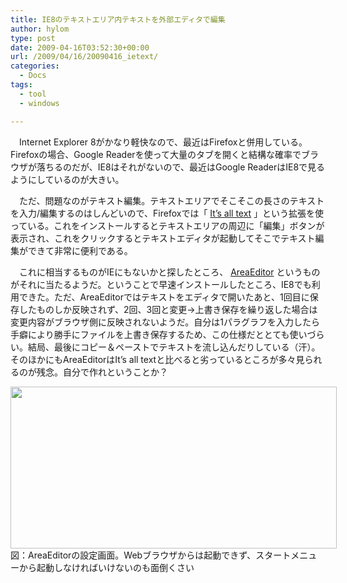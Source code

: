 ```yaml
---
title: IE8のテキストエリア内テキストを外部エディタで編集
author: hylom
type: post
date: 2009-04-16T03:52:30+00:00
url: /2009/04/16/20090416_ietext/
categories:
  - Docs
tags:
  - tool
  - windows

---
```

　Internet Explorer 8がかなり軽快なので、最近はFirefoxと併用している。Firefoxの場合、Google Readerを使って大量のタブを開くと結構な確率でブラウザが落ちるのだが、IE8はそれがないので、最近はGoogle ReaderはIE8で見るようにしているのが大きい。

　ただ、問題なのがテキスト編集。テキストエリアでそこそこの長さのテキストを入力/編集するのはしんどいので、Firefoxでは「   [It&#8217;s all text][1] 」という拡張を使っている。これをインストールするとテキストエリアの周辺に「編集」ボタンが表示され、これをクリックするとテキストエディタが起動してそこでテキスト編集ができて非常に便利である。

　これに相当するものがIEにもないかと探したところ、   [AreaEditor][2] というものがそれに当たるようだ。ということで早速インストールしたところ、IE8でも利用できた。ただ、AreaEditorではテキストをエディタで開いたあと、1回目に保存したものしか反映されず、2回、3回と変更→上書き保存を繰り返した場合は変更内容がブラウザ側に反映されないようだ。自分は1パラグラフを入力したら手癖により勝手にファイルを上書き保存するため、この仕様だととても使いづらい。結局、最後にコピー＆ペーストでテキストを流し込んだりしている（汗）。そのほかにもAreaEditorはIt&#8217;s all textと比べると劣っているところが多々見られるのが残念。自分で作れということか？

<div class="fig" style="width:524px;">
  <img src="/img/blog/090416/areaeditor.png" width="522" height="259" /> </img>
</div>

<div class="caption">
  図：AreaEditorの設定画面。Webブラウザからは起動できず、スタートメニューから起動しなければいけないのも面倒くさい
</div>

 [1]: https://addons.mozilla.org/ja/firefox/addon/4125
 [2]: http://www.ideamans.com/areaeditor/features.php
